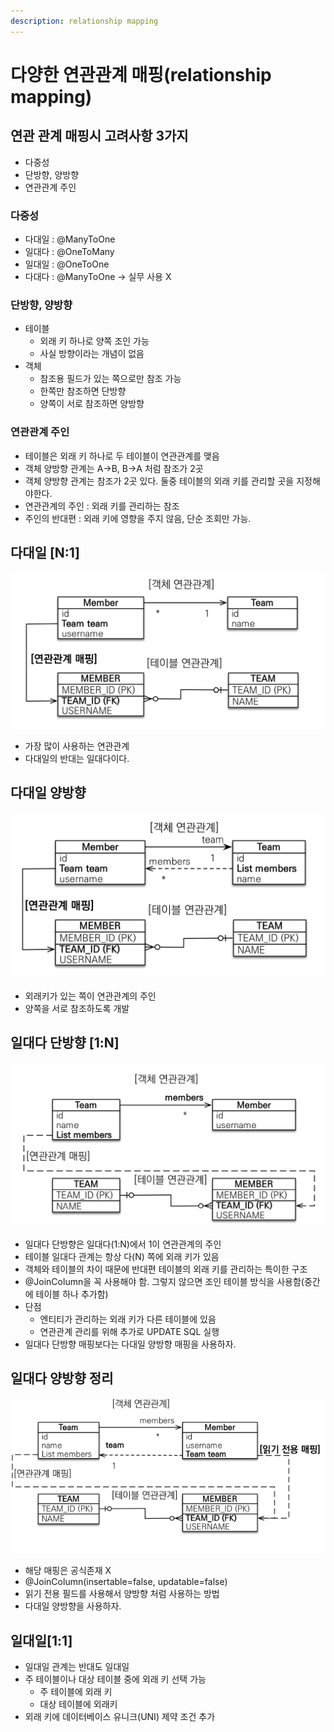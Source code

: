 ```yaml
---
description: relationship mapping
---
```


# 다양한 연관관계 매핑(relationship mapping)

## 연관 관계 매핑시 고려사항 3가지

* 다중성
* 단방향, 양방향
* 연관관계 주인&#x20;



### 다중성

* 다대일 : @ManyToOne&#x20;
* 일대다 : @OneToMany&#x20;
* 일대일 : @OneToOne&#x20;
* 다대다 : @ManyToOne -> 실무 사용 X

### 단방향, 양방향

* 테이블
  * 외래 키 하나로 양쪽  조인 가능
  * 사실  방향이라는 개념이 없음
* 객체
  * 참조용 필드가 있는 쪽으로만 참조 가능
  * 한쪽만 참조하면 단방향
  * 양쪽이 서로 참조하면 양방향

### 연관관계 주인

* 테이블은 외래 키 하나로 두 테이블이 연관관계를 맺음
* 객체 양방향 관계는 A->B, B->A 처럼 참조가 2곳
* 객체 양방향 관계는 참조가 2곳 있다. 둘중 테이블의 외래 키를 관리할 곳을 지정해야한다.
* 연관관계의 주인 : 외래 키를 관리하는 참조
* 주인의 반대편 : 외래 키에 영향을 주지 않음, 단순 조회만 가능.

## 다대일 \[N:1]&#x20;

![](<../.gitbook/assets/image (2) (1) (1) (1) (1).png>)

* 가장 많이 사용하는 연관관계
* 다대일의 반대는 일대다이다.

## 다대일 양방향

![](<../.gitbook/assets/image (3) (1) (1) (1) (1).png>)

* 외래키가 있는 쪽이 연관관계의 주인
* 양쪽을 서로 참조하도록 개발

## 일대다  단방향 \[1:N]&#x20;

![](<../.gitbook/assets/image (1) (1) (1) (1) (1) (1) (1) (1) (1).png>)

* 일대다 단방향은 일대다(1:N)에서 1이 연관관계의 주인
* 테이블 일대다 관계는 항상 다(N) 쪽에 외래 키가 있음
* 객체와 테이블의 차이 때문에 반대편 테이블의 외래 키를 관리하는 특이한 구조
* @JoinColumn을 꼭 사용해야 함. 그렇지 않으면 조인 테이블 방식을 사용함(중간에 테이블 하나 추가함)
* 단점
  * 엔티티가 관리하는 외래 키가 다른 테이블에 있음
  * 연관관계 관리를 위해 추가로 UPDATE SQL 실행
* 일대다 단방향 매핑보다는 다대일 양방향 매핑을 사용하자.

## 일대다 양방향 정리

![](<../.gitbook/assets/image (4) (1) (1) (1) (1) (1) (1).png>)

* 해당 매핑은 공식존재 X
* @JoinColumn(insertable=false, updatable=false)
* 읽기 전용 필드를 사용해서 양방향 처럼 사용하는 방법
* 다대일 양방향을 사용하자.

## 일대일\[1:1]

* 일대일 관계는 반대도 일대일
* 주 테이블이나 대상 테이블 중에 외래 키 선택 가능
  * 주 테이블에 외래 키
  * 대상 테이블에 외래키
* 외래 키에 데이터베이스 유니크(UNI) 제약 조건 추가
